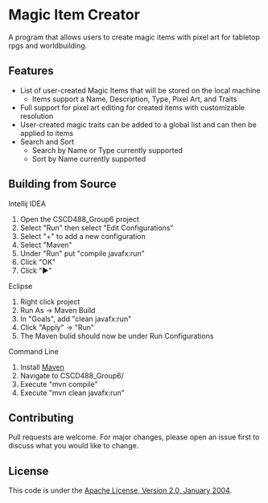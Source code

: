 # Magic Item Creator

A program that allows users to create magic items with pixel art for tabletop rpgs and worldbuilding.

## Features

- List of user-created Magic Items that will be stored on the local machine
  - Items support a Name, Description, Type, Pixel Art, and Traits
- Full support for pixel art editing for created items with customizable resolution
- User-created magic traits can be added to a global list and can then be applied to items
- Search and Sort
  - Search by Name or Type currently supported
  - Sort by Name currently supported

## Building from Source

Intellij IDEA
1. Open the CSCD488_Group6 project
2. Select "Run" then select "Edit Configurations"
3. Select "+" to add a new configuration
4. Select "Maven"
5. Under "Run" put "compile javafx:run"
6. Click "OK"
7. Click "►"

Eclipse
1. Right click project
2. Run As -> Maven Build
3. In "Goals", add "clean javafx:run"
4. Click "Apply" -> "Run"
5. The Maven bulid should now be under Run Configurations

Command Line
1. Install [Maven](https://maven.apache.org/install.html)
2. Navigate to CSCD488_Group6/
3. Execute "mvn compile"
4. Execute "mvn clean javafx:run"

## Contributing

Pull requests are welcome. For major changes, please open an issue first
to discuss what you would like to change.

## License

This code is under the [Apache License, Version 2.0, January 2004](https://www.apache.org/licenses/LICENSE-2.0).
